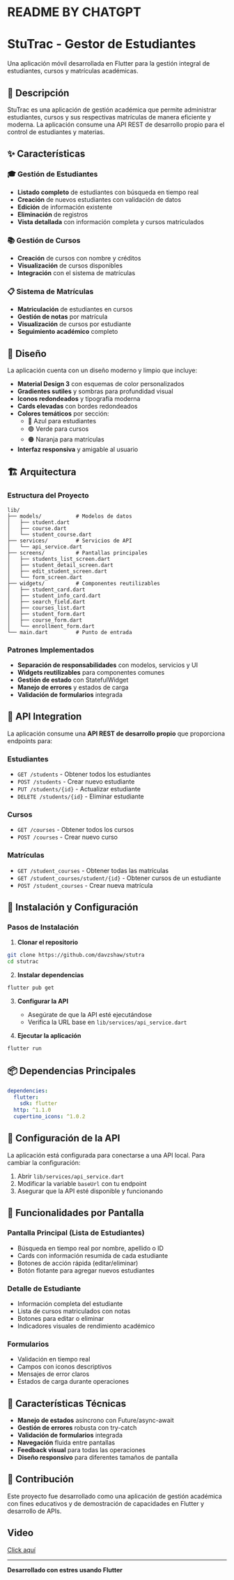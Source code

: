 # README BY CHATGPT
# StuTrac - Gestor de Estudiantes

Una aplicación móvil desarrollada en Flutter para la gestión integral de estudiantes, cursos y matrículas académicas.

## 📱 Descripción

StuTrac es una aplicación de gestión académica que permite administrar estudiantes, cursos y sus respectivas matrículas de manera eficiente y moderna. La aplicación consume una API REST de desarrollo propio para el control de estudiantes y materias.

## ✨ Características

### 🎓 Gestión de Estudiantes
- **Listado completo** de estudiantes con búsqueda en tiempo real
- **Creación** de nuevos estudiantes con validación de datos
- **Edición** de información existente
- **Eliminación** de registros
- **Vista detallada** con información completa y cursos matriculados

### 📚 Gestión de Cursos
- **Creación** de cursos con nombre y créditos
- **Visualización** de cursos disponibles
- **Integración** con el sistema de matrículas

### 📋 Sistema de Matrículas
- **Matriculación** de estudiantes en cursos
- **Gestión de notas** por matrícula
- **Visualización** de cursos por estudiante
- **Seguimiento académico** completo

## 🎨 Diseño

La aplicación cuenta con un diseño moderno y limpio que incluye:

- **Material Design 3** con esquemas de color personalizados
- **Gradientes sutiles** y sombras para profundidad visual
- **Iconos redondeados** y tipografía moderna
- **Cards elevadas** con bordes redondeados
- **Colores temáticos** por sección:
  - 🔵 Azul para estudiantes
  - 🟢 Verde para cursos  
  - 🟠 Naranja para matrículas
- **Interfaz responsiva** y amigable al usuario

## 🏗️ Arquitectura

### Estructura del Proyecto
```
lib/
├── models/           # Modelos de datos
│   ├── student.dart
│   ├── course.dart
│   └── student_course.dart
├── services/         # Servicios de API
│   └── api_service.dart
├── screens/          # Pantallas principales
│   ├── students_list_screen.dart
│   ├── student_detail_screen.dart
│   ├── edit_student_screen.dart
│   └── form_screen.dart
├── widgets/          # Componentes reutilizables
│   ├── student_card.dart
│   ├── student_info_card.dart
│   ├── search_field.dart
│   ├── courses_list.dart
│   ├── student_form.dart
│   ├── course_form.dart
│   └── enrollment_form.dart
└── main.dart         # Punto de entrada
```

### Patrones Implementados
- **Separación de responsabilidades** con modelos, servicios y UI
- **Widgets reutilizables** para componentes comunes
- **Gestión de estado** con StatefulWidget
- **Manejo de errores** y estados de carga
- **Validación de formularios** integrada

## 🔌 API Integration

La aplicación consume una **API REST de desarrollo propio** que proporciona endpoints para:

### Estudiantes
- `GET /students` - Obtener todos los estudiantes
- `POST /students` - Crear nuevo estudiante
- `PUT /students/{id}` - Actualizar estudiante
- `DELETE /students/{id}` - Eliminar estudiante

### Cursos
- `GET /courses` - Obtener todos los cursos
- `POST /courses` - Crear nuevo curso

### Matrículas
- `GET /student_courses` - Obtener todas las matrículas
- `GET /student_courses/student/{id}` - Obtener cursos de un estudiante
- `POST /student_courses` - Crear nueva matrícula

## 🚀 Instalación y Configuración

### Pasos de Instalación

1. **Clonar el repositorio**
```bash
git clone https://github.com/davzshaw/stutra
cd stutrac
```

2. **Instalar dependencias**
```bash
flutter pub get
```

3. **Configurar la API**
   - Asegúrate de que la API esté ejecutándose
   - Verifica la URL base en `lib/services/api_service.dart`

4. **Ejecutar la aplicación**
```bash
flutter run
```

## 📦 Dependencias Principales

```yaml
dependencies:
  flutter:
    sdk: flutter
  http: ^1.1.0
  cupertino_icons: ^1.0.2
```

## 🔧 Configuración de la API

La aplicación está configurada para conectarse a una API local. Para cambiar la configuración:

1. Abrir `lib/services/api_service.dart`
2. Modificar la variable `baseUrl` con tu endpoint
3. Asegurar que la API esté disponible y funcionando

## 📱 Funcionalidades por Pantalla

### Pantalla Principal (Lista de Estudiantes)
- Búsqueda en tiempo real por nombre, apellido o ID
- Cards con información resumida de cada estudiante
- Botones de acción rápida (editar/eliminar)
- Botón flotante para agregar nuevos estudiantes

### Detalle de Estudiante
- Información completa del estudiante
- Lista de cursos matriculados con notas
- Botones para editar o eliminar
- Indicadores visuales de rendimiento académico

### Formularios
- Validación en tiempo real
- Campos con iconos descriptivos
- Mensajes de error claros
- Estados de carga durante operaciones

## 🎯 Características Técnicas

- **Manejo de estados** asíncrono con Future/async-await
- **Gestión de errores** robusta con try-catch
- **Validación de formularios** integrada
- **Navegación** fluida entre pantallas
- **Feedback visual** para todas las operaciones
- **Diseño responsivo** para diferentes tamaños de pantalla

## 🤝 Contribución

Este proyecto fue desarrollado como una aplicación de gestión académica con fines educativos y de demostración de capacidades en Flutter y desarrollo de APIs.

## Video

[Click aquí](https://youtu.be/2_JILV7QAMk)

---

**Desarrollado con estres usando Flutter**